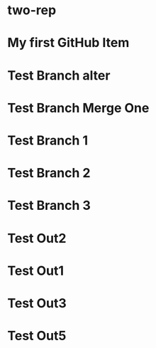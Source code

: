 # two-rep
# My first GitHub Item
# Test Branch alter
# Test Branch Merge One
# Test Branch 1
# Test Branch 2
# Test Branch 3
# Test Out2
# Test Out1
# Test Out3
# Test Out5
